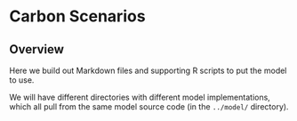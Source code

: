 # Carbon Scenarios

## Overview

Here we build out Markdown files and supporting R scripts to put the model to use.

We will have different directories with different model implementations, which all pull from the same model source code (in the `../model/` directory).
